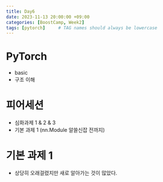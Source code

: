 ```yaml
---
title: Day6
date: 2023-11-13 20:00:00 +09:00
categories: [BoostCamp, Week2]
tags: [pytorch]     # TAG names should always be lowercase
---
```


# PyTorch
- basic
- 구조 이해

# 피어세션 
- 심화과제 1 & 2 & 3
- 기본 과제 1 (nn.Module 알쓸신잡 전까지)

# 기본 과제 1
- 상당히 오래걸렸지만 새로 알아가는 것이 많았다.